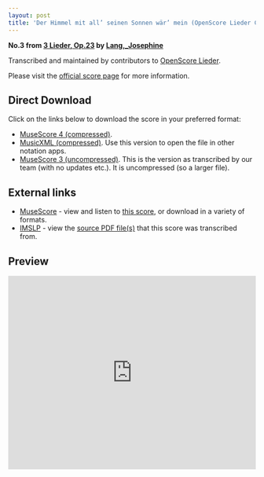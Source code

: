```yaml
---
layout: post
title: 'Der Himmel mit all’ seinen Sonnen wär’ mein (OpenScore Lieder Corpus)'
---
```


__No.3 from [3 Lieder, Op.23](https://fourscoreandmore.org/openscore/lieder/Lang,_Josephine/3_Lieder,_Op.23/) by [Lang,_Josephine](https://fourscoreandmore.org/openscore/lieder/Lang,_Josephine)__

Transcribed and maintained by contributors to [OpenScore Lieder].

Please visit the [official score page] for more information.

[official score page]: https://musescore.com/openscore-lieder-corpus/scores/6067231
[OpenScore Lieder]: https://musescore.com/openscore-lieder-corpus

## Direct Download

Click on the links below to download the score in your preferred format:
- [MuseScore 4 (compressed)](https://fourscoreandmore.org/openscore/lieder/Lang,_Josephine/3_Lieder,_Op.23/3_Der_Himmel_mit_all%E2%80%99_seinen_Sonnen_w%C3%A4r%E2%80%99_mein.mscz).
- [MusicXML (compressed)](https://fourscoreandmore.org/openscore/lieder/Lang,_Josephine/3_Lieder,_Op.23/3_Der_Himmel_mit_all%E2%80%99_seinen_Sonnen_w%C3%A4r%E2%80%99_mein.mxl). Use this version to open the file in other notation apps.
- [MuseScore 3 (uncompressed)](https://raw.githubusercontent.com/OpenScore/Lieder/refs/heads/main/scores/Lang,_Josephine/3_Lieder,_Op.23/3_Der_Himmel_mit_all%E2%80%99_seinen_Sonnen_w%C3%A4r%E2%80%99_mein/lc6067231.mscx). This is the version as transcribed by our team (with no updates etc.). It is uncompressed (so a larger file).

## External links

- [MuseScore] - view and listen to [this score][MuseScore], or download in a variety of formats.
- [IMSLP] - view the [source PDF file(s)][IMSLP] that this score was transcribed from.

[MuseScore]: https://musescore.com/score/6067231
[IMSLP]: https://imslp.org/wiki/Special:ReverseLookup/617262

## Preview

<iframe width="100%" height="394" src="https://musescore.com/openscore-lieder-corpus/scores/6067231/embed" frameborder="0" allowfullscreen allow="autoplay; fullscreen"></iframe>
